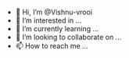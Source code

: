 - 👋 Hi, I’m @Vishnu-vrooi
- 👀 I’m interested in ...
- 🌱 I’m currently learning ...
- 💞️ I’m looking to collaborate on ...
- 📫 How to reach me ...

<!---
Vishnu-vrooi/Vishnu-vrooi is a ✨ special ✨ repository because its `README.md` (this file) appears on your GitHub profile.
You can click the Preview link to take a look at your changes.
--->
